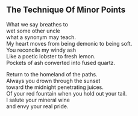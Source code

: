 The Technique Of Minor Points
-----------------------------
What we say breathes to  
wet some other uncle  
what a synonym may teach.  
My heart moves from being demonic to being soft.  
You reconcile my windy ash  
Like a poetic lobster to fresh lemon.  
Pockets of ash converted into fused quartz.  
  
Return to the homeland of the paths.  
Always you drown through the sunset  
toward the midnight penetrating juices.  
Of your red fountain when you hold out your tail.  
I salute your mineral wine  
and envy your real pride.  

